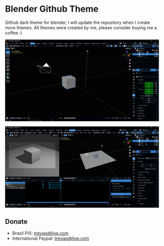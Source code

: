 # Blender Github Theme
Github dark theme for blender, I will update the repository when I create more themes.
All themes were created by me, please consider buying me a coffee :)

![Preview](/Images/Github_Dark_Colorbind_01.jpg)

![Preview](/Images/Github_Dark_Colorbind_02.jpg)

## Donate
 - Brazil
 PIX: trevias@live.com
 - International
 Paypal: trevias@live.com